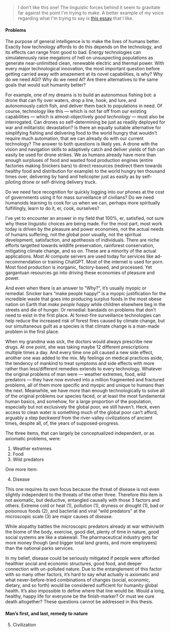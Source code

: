 > I don't like this one! The linguistic forces behind it seem to gravitate far against the point I'm trying to make. A better example of my voice regarding what I'm trying to say is [this essay](https://github.com/animal-tree/Writing-stuff/blob/main/Stuff57-my-spirituality.md) that I like.

#### Problems

The purpose of general intelligence is to make the lives of humans better. Exactly how technology affords to do this depends on the technology, and its effects can range from good to bad. Energy technologies can simulatenously raise megatons of hell on unsuspecting populations as generate near-unlimitted clean, renewable electric and thermal power. With every major technological innovation, the most important question before getting carried away with amazement at its novel capabilities, is why? Why do we need AGI? Why do we need AI? Are there alternatives to the same goals that would suit humanity better?

For example, one of my dreams is to build an autonomous fishing bot: a drone that can fly over waters, drop a line, hook, and lure, and autonomously catch fish, and deliver them back to populations in need. Of course, technology like this — which is not far off from our existing capabilities — which is almost-objectively *good technology* — must also be interrogated. Can drones so self-determining be just as readily deployed for war and militaristic devastation? Is there an equally suitable alternative for simplifying fishing and delivering food to the world hungry that wouldn't require much automation, that we can already do with our current technology? The answer to both questions is likely yes. A drone with the vision and navigation skills to adaptively catch and deliver yields of fish can easily be used for drone strikes. We as humans already have more than enough surpluses of food and wasted food production engines (entire factories making Snickers bars) to direct resources (redirect them towards healthy food and distribution for example) to the world hungry ten thousand times over, delivering by hand and helicopter just as easily as by self-piloting drone or self-driving delivery truck.

Do we need face recognition for quickly logging into our phones at the cost of governments using it for mass surveillance of civilians? Do we need humanoids learning to cook for us when we can, perhaps more spiritually fulfillingly, learn to do it, er, cook, ourselves?

I’ve yet to encounter an answer in my field that 100%, er, satisfied, not sure why these linguistic choices are being made. For the most part, most work today is driven by the pleasure and power economies, not the actual needs of humans suffering, not the global poor usually, not the spiritual development, satisfaction, and apotheosis of individuals. There are niche efforts targetted towards wildlife preservation, rainforest conservation, mitigating climate change, and so on. These are a minority of the actual applications. Most AI compute servers are used today for services like ad-recommendation or training ChatGPT. Most of the internet is used for porn. Most food production is inorganic, factory-based, and processed. Yet gargantuan resources go into driving these economies of pleasure and power.

And even when there is an answer to “Why?”, it’s usually myopic or remedial. Snicker bars “make people happy!” is a myopic justification for the incredible waste that goes into producing surplus foods in the most obese nation on Earth that *make people happy* while children elsewhere beg in the streets and die of hunger. Or remedial: bandaids on problems that don’t need to exist in the first place. AI forest-fire surveillance technologies can help reduce the increased risk of forest fires caused by climate change, but our simultaneous guilt as a species is that climate change is a man-made problem in the first place. 

When my grandma was sick, the doctors would always prescribe new drugs. At one point, she was taking maybe 12 different prescriptions multiple times a day. And every time one pill caused a new side effect, another one was added to the mix. My feelings on medical practices aside, the tendency of mankind to treat symptoms and side effects with more rather than less/different remedies extends to every technology. Whatever the original problems of man were — weather extremes, food, wild predators — they have now evolved into a million fragmented and fractured problems, all of them more specific and myopic and unique to humans than the next. Meanwhile, we have more than enough technologically to solve all of the original problems our species faced, or at least the most fundamental human basics, and somehow, for a large proportion of the population, especially but not exclusively the global poor, we still haven’t. Heck, even access to clean water is something much of the global poor can’t afford, arguably a step *backward* from the river-valley civilizations of ancient times, despite all, of, the years of supposed-progress.

The three items, that can largely be conceptualized independent, or as axiomatic problems, were:

1. Weather extremes
2. Food
3. Wild predators

One more item:

4. Disease

This one requires its own focus because the threat of disease is not even slightly independent to the threats of the other three. Therefore this item is not axiomatic, but deductive, entangled causally with those 3 factors and others. Extreme cold or heat (1), pollution (1), dryness or drought (1), bad or poisonous foods (2), and bacterial and viral “wild predators" at the microscopic scale (3) are major causes of disease.

While alopathy battles the microscopic predators already at war within/with the biome of the body, exercise, good diet, plenty of time in nature, good social systems are like a stakewall. The pharmaceutical industry gets far more money though (and bigger total land grants, and more employees) than the national parks services.

In my belief, disease could be seriously mitigated if people were afforded healthier social and economic structures, good food, and deeper connection with un-polluted nature. Due to the entanglement of this factor with so many other factors, it’s hard to say what actually is axiomatic and what never-before-tried combinations of changes (social, economic, dietary, and so forth) would be considered sufficient for humanity global health. It’s also impossible to define where that line would be. Would a long, healthy, happy life for everyone be the finish-marker? Or must we cure death altogether? These questions cannot be addressed in this thesis.

#### Man’s first, and last, remedy to nature

5. Civilization

